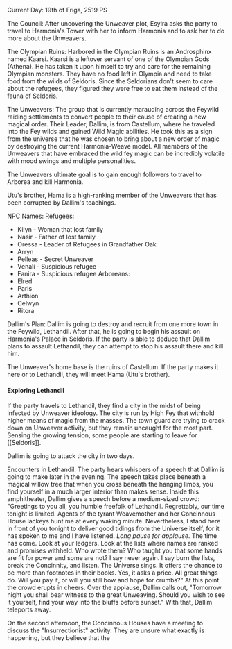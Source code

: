 Current Day: 19th of Friga, 2519 PS

The Council:
After uncovering the Unweaver plot, Esylra asks the party to travel to Harmonia's Tower with her to inform Harmonia and to ask her to do more about the Unweavers.

The Olympian Ruins:
Harbored in the Olympian Ruins is an Androsphinx named Kaarsi. Kaarsi is a leftover servant of one of the Olympian Gods (Athena). He has taken it upon himself to try and care for the remaining Olympian monsters. They have no food left in Olympia and need to take food from the wilds of Seldoris. Since the Seldorians don't seem to care about the refugees, they figured they were free to eat them instead of the fauna of Seldoris.

The Unweavers:
The group that is currently marauding across the Feywild raiding settlements to convert people to their cause of creating a new magical order. Their Leader, Dallim, is from Castellum, where he traveled into the Fey wilds and gained Wild Magic abilities. He took this as a sign from the universe that he was chosen to bring about a new order of magic by destroying the current Harmonia-Weave model. All members of the Unweavers that have embraced the wild fey magic can be incredibly volatile with mood swings and multiple personalities.

The Unweavers ultimate goal is to gain enough followers to travel to Arborea and kill Harmonia.

Utu's brother, Hama is a high-ranking member of the Unweavers that has been corrupted by Dallim's teachings.

NPC Names:
Refugees:
- Kilyn - Woman that lost family
- Nasir - Father of lost family
- Oressa - Leader of Refugees in Grandfather Oak
- Arryn
- Pelleas - Secret Unweaver
- Venali - Suspicious refugee
- Fanira - Suspicious refugee 
Arboreans:
- Elred
- Paris
- Arthion
- Celwyn
- Ritora

Dallim's Plan:
Dallim is going to destroy and recruit from one more town in the Feywild, Lethandil. After that, he is going to begin his assault on Harmonia's Palace in Seldoris. If the party is able to deduce that Dallim plans to assault Lethandil, they can attempt to stop his assault there and kill him.

The Unweaver's home base is the ruins of Castellum. If the party makes it here or to Lethandil, they will meet Hama (Utu's brother).

#### Exploring Lethandil
If the party travels to Lethandil, they find a city in the midst of being infected by Unweaver ideology. The city is run by High Fey that withhold higher means of magic from the masses. The town guard are trying to crack down on Unweaver activity, but they remain uncaught for the most part. Sensing the growing tension, some people are starting to leave for [[Seldoris]].

Dallim is going to attack the city in two days.

Encounters in Lethandil:
The party hears whispers of a speech that Dallim is going to make later in the evening. The speech takes place beneath a magical willow tree that when you cross beneath the hanging limbs, you find yourself in a much larger interior than makes sense. Inside this amphitheater, Dallim gives a speech before a medium-sized crowd:
"Greetings to you all, you humble freefolk of Lethandil. Regrettably, our time tonight is limited. Agents of the tyrant Weavemother and her Concinnous House lackeys hunt me at every waking minute. Nevertheless, I stand here in front of you tonight to deliver good tidings from the Universe itself, for it has spoken to me and I have listened. *Long pause for applause*. The time has come. Look at your ledgers. Look at the lists where names are ranked and promises withheld. Who wrote them? Who taught you that some hands are fit for power and some are not? I say never again. I say burn the lists, break the Concinnity, and listen. The Universe sings. It offers the chance to be more than footnotes in their books. Yes, it asks a price. All great things do. Will you pay it, or will you still bow and hope for crumbs?"
At this point the crowd erupts in cheers. Over the applause, Dallim calls out, "Tomorrow night you shall bear witness to the great Unweaving. Should you wish to see it yourself, find your way into the bluffs before sunset."
With that, Dallim teleports away.

On the second afternoon, the Concinnous Houses have a meeting to discuss the "Insurrectionist" activity. They are unsure what exactly is happening, but they believe that the